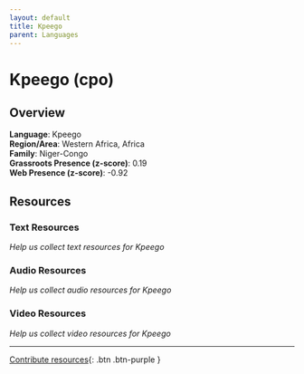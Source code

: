 ```yaml
---
layout: default
title: Kpeego
parent: Languages
---
```


# Kpeego (cpo)

## Overview

**Language**: Kpeego  
**Region/Area**: Western Africa, Africa  
**Family**: Niger-Congo  
**Grassroots Presence (z-score)**: 0.19  
**Web Presence (z-score)**: -0.92  

## Resources

### Text Resources
*Help us collect text resources for Kpeego*

### Audio Resources
*Help us collect audio resources for Kpeego*

### Video Resources
*Help us collect video resources for Kpeego*

---

[Contribute resources](https://forms.office.com/e/1SfLJx3u1r){: .btn .btn-purple }

